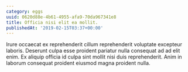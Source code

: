 ```yaml
---
category: eggs
uuid: 0620d88e-4b61-4955-afa9-70da967341e8
title: Officia nisi elit ea mollit.
publishedAt: '2019-02-15T03:37+00:00'
---
```


Irure occaecat ex reprehenderit cillum reprehenderit voluptate excepteur laboris. Deserunt culpa esse proident pariatur nulla consequat ad ad elit enim. Ex aliquip officia id culpa sint mollit nisi duis reprehenderit. Anim in laborum consequat proident eiusmod magna proident nulla.
